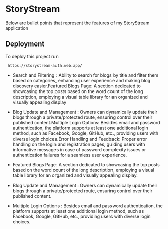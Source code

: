 # StoryStream

Below are bullet points that represent the features of my StoryStream application

## Deployment

To deploy this project run

```bash
 https://storystream-auth.web.app/
```

- Search and Filtering : Ability to search for blogs by title and filter them based on categories, enhancing user experience and making blog discovery easier.Featured Blogs Page: A section dedicated to showcasing the top posts based on the word count of the long description, employing a visual table library for an organized and visually appealing display

- Blog Update and Management : Owners can dynamically update their blogs through a private/protected route, ensuring control over their published content.Multiple Login Options: Besides email and password authentication, the platform supports at least one additional login method, such as Facebook, Google, GitHub, etc., providing users with diverse login choices.Error Handling and Feedback: Proper error handling on the login and registration pages, guiding users with informative messages in case of password complexity issues or authentication failures for a seamless user experience.

- Featured Blogs Page: A section dedicated to showcasing the top posts based on the word count of the long description, employing a visual table library for an organized and visually appealing display.

- Blog Update and Management : Owners can dynamically update their blogs through a private/protected route, ensuring control over their published content.

- Multiple Login Options : Besides email and password authentication, the platform supports at least one additional login method, such as Facebook, Google, GitHub, etc., providing users with diverse login choices.
